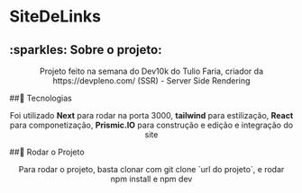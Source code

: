 # SiteDeLinks

<h2>:sparkles: Sobre o projeto: </h2>
<p align="center">Projeto feito na semana do Dev10k do Tulio Faria, criador da https://devpleno.com/  (SSR) - Server Side Rendering </p>

##:orange_book: Tecnologias
<p align="center">Foi utilizado <b>Next</b> para rodar na porta 3000, <b>tailwind</b> para estilização, <b>React</b> para componetização, <b>Prismic.IO</b> para construção e edição e integração do site </p>

##:japanese_goblin: Rodar o Projeto
<p align="center">Para rodar o projeto, basta clonar com git clone `url do projeto`, e rodar npm install e npm dev </p>


